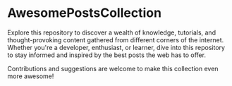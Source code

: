 # AwesomePostsCollection
Explore this repository to discover a wealth of knowledge, tutorials, and thought-provoking content gathered from different corners of the internet. Whether you're a developer, enthusiast, or learner, dive into this repository to stay informed and inspired by the best posts the web has to offer. 

Contributions and suggestions are welcome to make this collection even more awesome!
